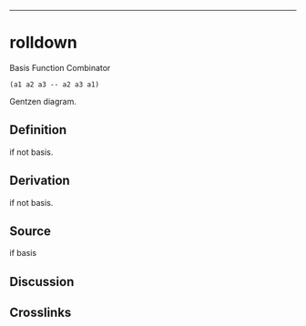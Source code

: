 ------------------------------------------------------------------------

# rolldown

Basis Function Combinator

    (a1 a2 a3 -- a2 a3 a1)

Gentzen diagram.

## Definition

if not basis.

## Derivation

if not basis.

## Source

if basis

## Discussion

## Crosslinks
